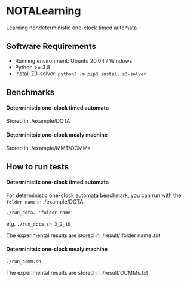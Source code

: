# NOTALearning
Learning nondeterministic one-clock timed automata


## Software Requirements
- Running environment: Ubuntu 20.04 / Windows
- Python >= 3.8
- Install Z3-solver: `python3 -m pip3 install z3-solver`
## Benchmarks

#### Deterministic one-clock timed automata
Stored in ./example/DOTA

#### Determinitsic one-clock mealy machine
Stored in ./example/MMT/OCMMs

## How to run tests

#### Deterministic one-clock timed automata
For deterministic one-clock automata benchmark, you can run with the `folder name` in ./example/DOTA:

`./run_dota. 'folder name'`  

e.g. `./run_dota.sh 3_2_10`

The experimental results are stored in ./result/'folder name'.txt
#### Determinitsic one-clock mealy machine
`./run_ocmm.sh`

The experimental results are stored in ./result/OCMMs.txt



